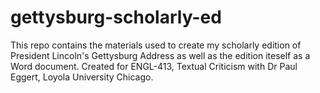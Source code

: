 # gettysburg-scholarly-ed
This repo contains the materials used to create my scholarly edition of President Lincoln's Gettysburg Address as well as the edition iteself as a Word document. Created for ENGL-413, Textual Criticism with Dr Paul Eggert, Loyola University Chicago.
